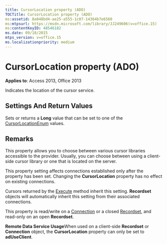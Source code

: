 ```yaml
---
title: CursorLocation property (ADO)
TOCTitle: CursorLocation property (ADO)
ms:assetid: 8a048bd4-ae25-a555-1c07-14364b7e6560
ms:mtpsurl: https://msdn.microsoft.com/library/JJ249606(v=office.15)
ms:contentKeyID: 48546182
ms.date: 09/18/2015
mtps_version: v=office.15
ms.localizationpriority: medium
---
```


# CursorLocation property (ADO)


**Applies to**: Access 2013, Office 2013

Indicates the location of the cursor service.

## Settings And Return Values

Sets or returns a **Long** value that can be set to one of the [CursorLocationEnum](cursorlocationenum.md) values.

## Remarks

This property allows you to choose between various cursor libraries accessible to the provider. Usually, you can choose between using a client-side cursor library or one that is located on the server.

This property setting affects connections established only after the property has been set. Changing the **CursorLocation** property has no effect on existing connections.

Cursors returned by the [Execute](/office/vba/access/concepts/miscellaneous/execute-method-ado-connection) method inherit this setting. **Recordset** objects will automatically inherit this setting from their associated connections.

This property is read/write on a [Connection](connection-object-ado.md) or a closed [Recordset](recordset-object-ado.md), and read-only on an open **Recordset**.

**Remote Data Service Usage**When used on a client-side **Recordset** or **Connection** object, the **CursorLocation** property can only be set to **adUseClient**.

